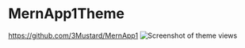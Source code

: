 # MernApp1Theme
https://github.com/3Mustard/MernApp1
![Screenshot of theme views](https://i.ibb.co/L1v51QM/theme1.png)
